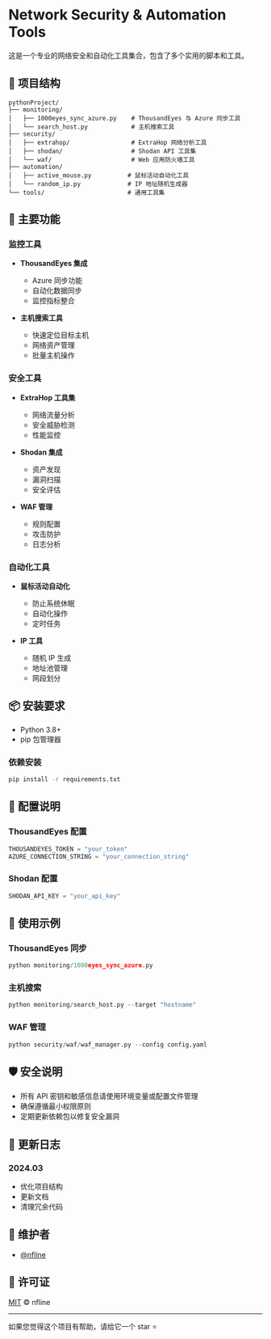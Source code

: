# Network Security & Automation Tools

这是一个专业的网络安全和自动化工具集合，包含了多个实用的脚本和工具。

## 🔧 项目结构

```
pythonProject/
├── monitoring/
│   ├── 1000eyes_sync_azure.py    # ThousandEyes 与 Azure 同步工具
│   └── search_host.py            # 主机搜索工具
├── security/
│   ├── extrahop/                 # ExtraHop 网络分析工具
│   ├── shodan/                   # Shodan API 工具集
│   └── waf/                      # Web 应用防火墙工具
├── automation/
│   ├── active_mouse.py          # 鼠标活动自动化工具
│   └── random_ip.py             # IP 地址随机生成器
└── tools/                       # 通用工具集

```

## 🚀 主要功能

### 监控工具
- **ThousandEyes 集成**
  - Azure 同步功能
  - 自动化数据同步
  - 监控指标整合

- **主机搜索工具**
  - 快速定位目标主机
  - 网络资产管理
  - 批量主机操作

### 安全工具
- **ExtraHop 工具集**
  - 网络流量分析
  - 安全威胁检测
  - 性能监控

- **Shodan 集成**
  - 资产发现
  - 漏洞扫描
  - 安全评估

- **WAF 管理**
  - 规则配置
  - 攻击防护
  - 日志分析

### 自动化工具
- **鼠标活动自动化**
  - 防止系统休眠
  - 自动化操作
  - 定时任务

- **IP 工具**
  - 随机 IP 生成
  - 地址池管理
  - 网段划分

## 📦 安装要求

- Python 3.8+
- pip 包管理器

### 依赖安装
```bash
pip install -r requirements.txt
```

## 🔑 配置说明

### ThousandEyes 配置
```python
THOUSANDEYES_TOKEN = "your_token"
AZURE_CONNECTION_STRING = "your_connection_string"
```

### Shodan 配置
```python
SHODAN_API_KEY = "your_api_key"
```

## 📖 使用示例

### ThousandEyes 同步
```python
python monitoring/1000eyes_sync_azure.py
```

### 主机搜索
```python
python monitoring/search_host.py --target "hostname"
```

### WAF 管理
```python
python security/waf/waf_manager.py --config config.yaml
```

## 🛡️ 安全说明

- 所有 API 密钥和敏感信息请使用环境变量或配置文件管理
- 确保遵循最小权限原则
- 定期更新依赖包以修复安全漏洞

## 🔄 更新日志

### 2024.03
- 优化项目结构
- 更新文档
- 清理冗余代码

## 👥 维护者

- [@nfline](https://github.com/nfline)

## 📄 许可证

[MIT](LICENSE) © nfline

---

如果您觉得这个项目有帮助，请给它一个 star ⭐️
